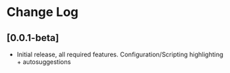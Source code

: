 # Change Log

## [0.0.1-beta]

- Initial release, all required features. Configuration/Scripting highlighting + autosuggestions
